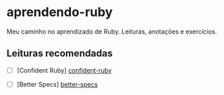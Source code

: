 # aprendendo-ruby
Meu caminho no aprendizado de Ruby. Leituras, anotações e exercícios.

## Leituras recomendadas

*   [ ] [Confident Ruby] [confident-ruby]
*   [ ] [Better Specs] [better-specs]


[confident-ruby]: http://www.confidentruby.com/
[better-specs]:   http://betterspecs.org/
